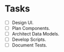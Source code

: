 # Tasks

- [ ] Design UI.
- [ ] Plan Components. 
- [ ] Architect Data Models.
- [ ] Develop Scripts.
- [ ] Document Tests.
